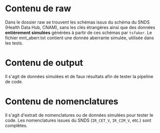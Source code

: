 # Contenu de raw
 
Dans le dossier raw se trouvent les schémas issus du schéma du SNDS (Health Data Hub, CNAM), sans les clés étrangères
ainsi que des données **entièrement simulées** générées à partir de ces schémas par `tsfaker`.
Le fichier mnt_aberr.txt contient une donnée aberrante simulée, utilisée dans les tests. 

# Contenu de output

Il s'agit de données simulées et de faux résultats afin de tester la pipeline de code. 

# Contenu de nomenclatures

Il s'agit d'extrait de nomenclatures ou de données simulées pour tester le code. 
Les nomenclatures issues du SNDS (`IR_CET_V`, `IR_CIM_V`, etc.) sont complètes. 
